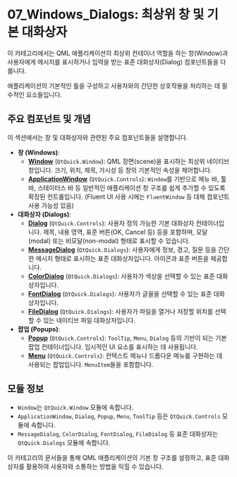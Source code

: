 # 07_Windows_Dialogs: 최상위 창 및 기본 대화상자

이 카테고리에서는 QML 애플리케이션의 최상위 컨테이너 역할을 하는 창(Window)과 사용자에게 메시지를 표시하거나 입력을 받는 표준 대화상자(Dialog) 컴포넌트들을 다룹니다.

애플리케이션의 기본적인 틀을 구성하고 사용자와의 간단한 상호작용을 처리하는 데 필수적인 요소들입니다.

## 주요 컴포넌트 및 개념

이 섹션에서는 창 및 대화상자와 관련된 주요 컴포넌트들을 설명합니다.

*   **창 (Windows)**:
    *   **[Window](./Window.md)** (`QtQuick.Window`): QML 장면(scene)을 표시하는 최상위 네이티브 창입니다. 크기, 위치, 제목, 가시성 등 창의 기본적인 속성을 제어합니다.
    *   **[ApplicationWindow](./ApplicationWindow.md)** (`QtQuick.Controls`): `Window`를 기반으로 메뉴 바, 툴 바, 스테이터스 바 등 일반적인 애플리케이션 창 구조를 쉽게 추가할 수 있도록 확장된 컨트롤입니다. (Fluent UI 사용 시에는 `FluentWindow` 등 대체 컴포넌트 사용 가능성 있음)
*   **대화상자 (Dialogs)**:
    *   **[Dialog](./Dialog.md)** (`QtQuick.Controls`): 사용자 정의 가능한 기본 대화상자 컨테이너입니다. 제목, 내용 영역, 표준 버튼(OK, Cancel 등) 등을 포함하며, 모달(modal) 또는 비모달(non-modal) 형태로 표시할 수 있습니다.
    *   **[MessageDialog](./MessageDialog.md)** (`QtQuick.Dialogs`): 사용자에게 정보, 경고, 질문 등을 간단한 메시지 형태로 표시하는 표준 대화상자입니다. 아이콘과 표준 버튼을 제공합니다.
    *   **[ColorDialog](./ColorDialog.md)** (`QtQuick.Dialogs`): 사용자가 색상을 선택할 수 있는 표준 대화상자입니다.
    *   **[FontDialog](./FontDialog.md)** (`QtQuick.Dialogs`): 사용자가 글꼴을 선택할 수 있는 표준 대화상자입니다.
    *   **[FileDialog](./FileDialog.md)** (`QtQuick.Dialogs`): 사용자가 파일을 열거나 저장할 위치를 선택할 수 있는 네이티브 파일 대화상자입니다.
*   **팝업 (Popups)**:
    *   **[Popup](./Popup.md)** (`QtQuick.Controls`): `ToolTip`, `Menu`, `Dialog` 등의 기반이 되는 기본 팝업 컨테이너입니다. 임시적인 UI 요소를 표시하는 데 사용됩니다.
    *   **[Menu](./Menu.md)** (`QtQuick.Controls`): 컨텍스트 메뉴나 드롭다운 메뉴를 구현하는 데 사용되는 팝업입니다. `MenuItem`들을 포함합니다.

## 모듈 정보

*   `Window`는 `QtQuick.Window` 모듈에 속합니다.
*   `ApplicationWindow`, `Dialog`, `Popup`, `Menu`, `ToolTip` 등은 `QtQuick.Controls` 모듈에 속합니다.
*   `MessageDialog`, `ColorDialog`, `FontDialog`, `FileDialog` 등 표준 대화상자는 `QtQuick.Dialogs` 모듈에 속합니다.

이 카테고리의 문서들을 통해 QML 애플리케이션의 기본 창 구조를 설정하고, 표준 대화상자를 활용하여 사용자와 소통하는 방법을 익힐 수 있습니다. 